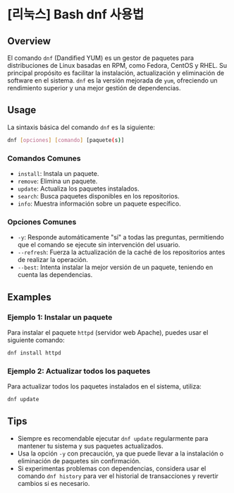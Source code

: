 # [리눅스] Bash dnf 사용법

## Overview
El comando `dnf` (Dandified YUM) es un gestor de paquetes para distribuciones de Linux basadas en RPM, como Fedora, CentOS y RHEL. Su principal propósito es facilitar la instalación, actualización y eliminación de software en el sistema. `dnf` es la versión mejorada de `yum`, ofreciendo un rendimiento superior y una mejor gestión de dependencias.

## Usage
La sintaxis básica del comando `dnf` es la siguiente:

```bash
dnf [opciones] [comando] [paquete(s)]
```

### Comandos Comunes
- `install`: Instala un paquete.
- `remove`: Elimina un paquete.
- `update`: Actualiza los paquetes instalados.
- `search`: Busca paquetes disponibles en los repositorios.
- `info`: Muestra información sobre un paquete específico.

### Opciones Comunes
- `-y`: Responde automáticamente "sí" a todas las preguntas, permitiendo que el comando se ejecute sin intervención del usuario.
- `--refresh`: Fuerza la actualización de la caché de los repositorios antes de realizar la operación.
- `--best`: Intenta instalar la mejor versión de un paquete, teniendo en cuenta las dependencias.

## Examples
### Ejemplo 1: Instalar un paquete
Para instalar el paquete `httpd` (servidor web Apache), puedes usar el siguiente comando:

```bash
dnf install httpd
```

### Ejemplo 2: Actualizar todos los paquetes
Para actualizar todos los paquetes instalados en el sistema, utiliza:

```bash
dnf update
```

## Tips
- Siempre es recomendable ejecutar `dnf update` regularmente para mantener tu sistema y sus paquetes actualizados.
- Usa la opción `-y` con precaución, ya que puede llevar a la instalación o eliminación de paquetes sin confirmación.
- Si experimentas problemas con dependencias, considera usar el comando `dnf history` para ver el historial de transacciones y revertir cambios si es necesario.